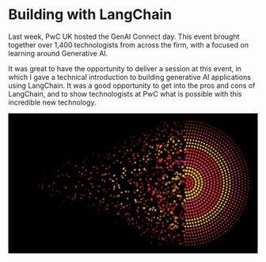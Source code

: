 # Building with LangChain

Last week, PwC UK hosted the GenAI Connect day. This event brought together over 1,400 technologists from across the firm, with a focused on learning around Generative AI. 

It was great to have the opportunity to deliver a session at this event, in which I gave a technical introduction to building generative AI applications using LangChain. It was a good opportunity to get into the pros and cons of LangChain, and to show technologists at PwC what is possible with this incredible new technology.

![genai-connect](/assets/img/posts/gen-ai-connect.webp)
